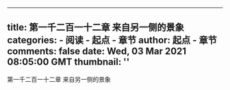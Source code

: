 
---
title: 第一千二百一十二章 来自另一侧的景象
categories: 
    - 阅读
    - 起点 - 章节
author: 起点 - 章节
comments: false
date: Wed, 03 Mar 2021 08:05:00 GMT
thumbnail: ''
---

<div>   
第一千二百一十二章 来自另一侧的景象  
</div>
            